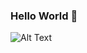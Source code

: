 ### Hello World 👋

![Alt Text](https://media1.tenor.com/images/505ddb5e0b0e8c3e96b66e1469ef47c1/tenor.gif?itemid=4903969)


<!--
**Victomas97/Victomas97** is a ✨ _special_ ✨ repository because its `README.md` (this file) appears on your GitHub profile.
Here are some ideas to get you started:

- 🔭 I’m currently working on ...
- 🌱 I’m currently learning ...
- 👯 I’m looking to collaborate on ...
- 🤔 I’m looking for help with ...
- 💬 Ask me about ...
- 📫 How to reach me: ...
- 😄 Pronouns: ...
- ⚡ Fun fact: ...
-->
